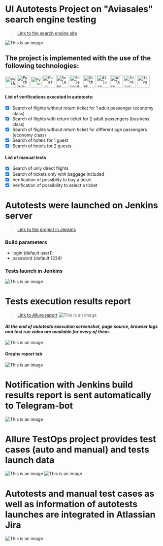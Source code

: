 # UI Autotests Project on "Aviasales" search engine testing
> <a target="_blank" href="https://www.aviasales.com/">Link to the search engine site</a>

![This is an image](media/Aviasales_homepage.png)

## The project is implemented with the use of the following technologies:
<code><img title="Python" src="media/python.png" width="35"/></code>
<code><img title="Pycharm" src="media/pycharm.jpeg" width="40"/></code>
<code><img title="Pytest" src="media/pytest.png" width="35"/></code>
<code><img title="Poetry" src="media/Poetry.jpeg" width="40"/></code>
<code><img title="Selene" src="media/selene.png" width="40"/></code>
<code><img title="Selenoid" src="media/selenoid.png" width="40"/></code>
<code><img title="Github" src="media/github.png" width="40"/></code>
<code><img title="Allure Report" src="media/allure_report.png" width="40"/></code>
<code><img title="Allure TestOps" src="media/allure_testops.jpeg" width="40"/></code>
<code><img title="Jenkins" src="media/jenkins_logo.jpeg" width="40"/></code>
<code><img title="Jira" src="media/jira_logo.jpeg" width="40"/></code>

#### List of verifications executed in autotests:
- [x] Search of flights without return ticket for 1 adult passenger (economy class)
- [x] Search of flights with return ticket for 2 adult passengers (business class)
- [x] Search of flights without return ticket for different age passengers (economy class)
- [x] Search of hotels for 1 guest
- [x] Search of hotels for 2 guests
#### List of manual tests
- [x] Search of only direct flights
- [x] Search of tickets only with baggage included
- [x] Verification of possiblity to buy a ticket
- [x] Verification of possibility to select a ticket

# Autotests were launched on Jenkins server
> <a target="_blank" href="https://jenkins.autotests.cloud/job/UI_tests_aviasales/">Link to the project in Jenkins</a>

### Build parameters

* login (default user1)
* password (default 1234)

### Tests launch in Jenkins
![This is an image](media/main_jenkins.png)

# Tests execution results report
> <a target="_blank" href="https://jenkins.autotests.cloud/job/UI_tests_aviasales/4/allure/">Link to Allure report</a>
![This is an image](media/allure_report1.png)

#### *At the end of autotests execution screenshot, page source, browser logs and test run video are available for every of them.*
![This is an image](media/test_description.png)

#### Graphs report tab
![This is an image](media/Graphs.png)

# Notification with Jenkins build results report is sent automatically to Telegram-bot
![This is an image](media/telegram_notification.png)

# Allure TestOps project provides test cases (auto and manual) and tests launch data
![This is an image](media/TestOps_test_cases.png)
![This is an image](media/TestOps_dashboard.png)

# Autotests and manual test cases as well as information of autotests launches are integrated in Atlassian Jira
![This is an image](media/Jira.png)
